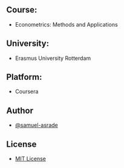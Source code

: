 ## Course: 
- Econometrics: Methods and Applications

## University: 
- Erasmus University Rotterdam

## Platform: 
- Coursera

## Author
- [@samuel-asrade](https://github.com/samuel-asrade)

## License
- [MIT License](LICENSE)
